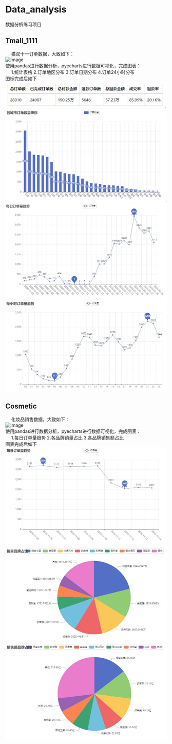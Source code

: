 # Data_analysis
数据分析练习项目

## Tmall_1111
&emsp; 猫双十一订单数据，大致如下：  
![image](https://github.com/makisekurisuDDL/img_store/blob/main/DataAnalysis/Tmall_csv.JPG)  
使用pandas进行数据分析，pyecharts进行数据可视化，完成图表：  
&emsp; 1.统计表格  2.订单地区分布  3.订单日期分布  4.订单24小时分布  
图标完成后如下  
![image](https://github.com/makisekurisuDDL/Data_analysis/blob/main/Tmall_1111/result_pic/table.JPG)
![image](https://github.com/makisekurisuDDL/Data_analysis/blob/main/Tmall_1111/result_pic/citys.JPG)
![image](https://github.com/makisekurisuDDL/Data_analysis/blob/main/Tmall_1111/result_pic/days.JPG)
![image](https://github.com/makisekurisuDDL/Data_analysis/blob/main/Tmall_1111/result_pic/hours.JPG)

## Cosmetic
&emsp; 化妆品销售数据，大致如下：  
![image](https://github.com/makisekurisuDDL/img_store/blob/main/DataAnalysis/cosmetic_csv.JPG)  
使用pandas进行数据分析，pyecharts进行数据可视化，完成图表：  
&emsp; 1.每日订单量趋势  2.各品牌销量占比  3.各品牌销售额占比  
图表完成后如下  
![image](https://github.com/makisekurisuDDL/Data_analysis/blob/main/Cosmetic/result_pic/days.JPG)
![image](https://github.com/makisekurisuDDL/Data_analysis/blob/main/Cosmetic/result_pic/brand_count.JPG)
![image](https://github.com/makisekurisuDDL/Data_analysis/blob/main/Cosmetic/result_pic/brand_amount.JPG)
